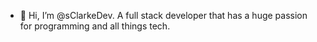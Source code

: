 - 👋 Hi, I’m @sClarkeDev. A full stack developer that has a huge passion for programming and all things tech.

<!---
sClarkeDev/sClarkeDev is a ✨ special ✨ repository because its `README.md` (this file) appears on your GitHub profile.
You can click the Preview link to take a look at your changes.
--->
